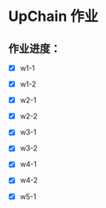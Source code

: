 # UpChain 作业

## 作业进度：

- [x] w1-1

- [x] w1-2

- [x] w2-1

- [x] w2-2

- [x] w3-1

- [x] w3-2

- [x] w4-1

- [x] w4-2

- [x] w5-1 


